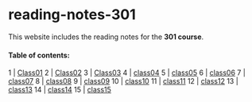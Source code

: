 # reading-notes-301

This website includes the reading notes for the **301 course**.

#### Table of contents:

1 | [Class01](https://diana96alazzam.github.io/reading-notes-301/class01)
2 | [Class02](https://diana96alazzam.github.io/reading-notes-301/class02)
3 | [Class03](https://diana96alazzam.github.io/reading-notes-301/class03)
4 | [class04](https://diana96alazzam.github.io/reading-notes-301/class04)
5 | [class05](https://diana96alazzam.github.io/reading-notes-301/class05)
6 | [class06](https://diana96alazzam.github.io/reading-notes-301/class06)
7 | [class07](https://diana96alazzam.github.io/reading-notes-301/class07)
8 | [class08](https://diana96alazzam.github.io/reading-notes-301/class08)
9 | [class09](https://diana96alazzam.github.io/reading-notes-301/class09)
10 | [class10](https://diana96alazzam.github.io/reading-notes-301/class10)
11 | [class11](https://diana96alazzam.github.io/reading-notes-301/class11)
12 | [class12](https://diana96alazzam.github.io/reading-notes-301/class12)
13 | [class13](https://diana96alazzam.github.io/reading-notes-301/class13)
14 | [class14](https://diana96alazzam.github.io/reading-notes-301/class14)
15 | [class15](https://diana96alazzam.github.io/reading-notes-301/class15)
